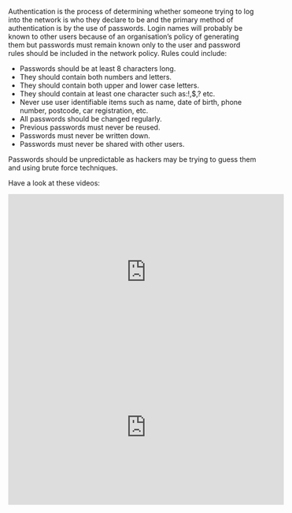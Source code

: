Authentication is the process of determining whether someone trying to log into the network is who they declare to be and the primary method of authentication is by the use of passwords.
Login names will probably be known to other users because of an organisation’s policy of generating them but passwords must remain known only to the user and password rules should be included in the network policy.
Rules could include:

- Passwords should be at least 8 characters long. 
- They should contain both numbers and letters. 
- They should contain both upper and lower case letters. 
- They should contain at least one character such as:!,$,? etc. 
- Never use user identifiable items such as name, date of birth, phone number, postcode, car registration, etc.
- All passwords should be changed regularly. 
- Previous passwords must never be reused. 
- Passwords must never be written down. 
- Passwords must never be shared with other users. 

Passwords should be unpredictable as hackers may be trying to guess them and using brute force techniques.


Have a look at these videos:
<iframe width="560" height="315" src="https://www.youtube.com/embed/JuolDNTTHhs" frameborder="0" allowfullscreen></iframe>

<iframe width="560" height="315" src="https://www.youtube.com/embed/Oc6NiSrlvVc" frameborder="0" allowfullscreen></iframe>